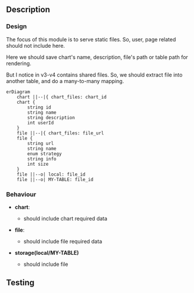## Description

### Design

The focus of this module is to serve static files. So, user, page related should not include here.

Here we should save chart's name, description, file's path or table path for rendering.

But I notice in v3-v4 contains shared files. So, we should extract file into another table,
and do a many-to-many mapping.

```mermaid
erDiagram
	chart ||--|{ chart_files: chart_id
	chart {
		string id
		string name
		string description
		int userId
	}
	file ||--|{ chart_files: file_url
	file {
		string url
		string name
		enum strategy
		string info
		int size
	}
	file ||--o| local: file_id
	file ||--o| MY-TABLE: file_id 
```

### Behaviour

- **chart**:
	- should include chart required data

- **file**:
	- should include file required data

- **storage(local/MY-TABLE)**
	- should include file 

## Testing


